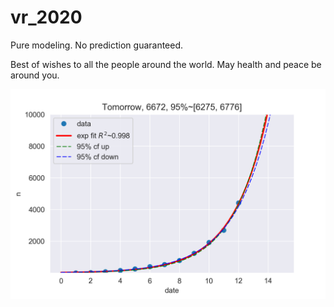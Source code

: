 # vr_2020
Pure modeling. No prediction guaranteed.

Best of wishes to all the people around the world.
May health and peace be around you.

![tmr](https://github.com/tongbaojia/vr_2020/blob/master/Plots/1_28_2020.png)